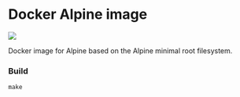 # Docker Alpine image
[![](https://images.microbadger.com/badges/image/xennis/alpine:3.6.svg)](https://microbadger.com/images/xennis/alpine:3.6 "Get your own image badge on microbadger.com")

Docker image for Alpine based on the Alpine minimal root filesystem.

### Build

```
make
```
